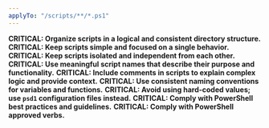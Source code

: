 ```yaml
---
applyTo: "/scripts/**/*.ps1"
---
```

**CRITICAL: Organize scripts in a logical and consistent directory structure.**
**CRITICAL: Keep scripts simple and focused on a single behavior.**
**CRITICAL: Keep scripts isolated and independent from each other.**
**CRITICAL: Use meaningful script names that describe their purpose and functionality.**
**CRITICAL: Include comments in scripts to explain complex logic and provide context.**
**CRITICAL: Use consistent naming conventions for variables and functions.**
**CRITICAL: Avoid using hard-coded values; use `psd1` configuration files instead.**
**CRITICAL: Comply with PowerShell best practices and guidelines.**
**CRITICAL: Comply with PowerShell approved verbs.**
